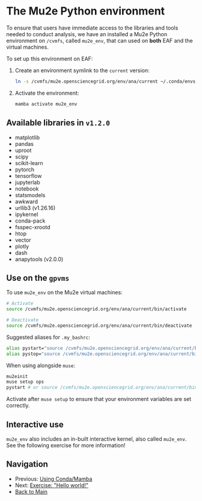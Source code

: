 # The Mu2e Python environment

To ensure that users have immediate access to the libraries and tools needed to conduct analysis, we have an installed a Mu2e Python environment on `/cvmfs`, called `mu2e_env`, that can used on **both** EAF and the virtual machines.

To set up this environment on EAF:

1. Create an environment symlink to the `current` version:
   ```bash
   ln -s /cvmfs/mu2e.opensciencegrid.org/env/ana/current ~/.conda/envs/mu2e_env
   ```

2. Activate the environment:
   ```bash
   mamba activate mu2e_env
   ```

## Available libraries in `v1.2.0`

- matplotlib
- pandas
- uproot
- scipy
- scikit-learn
- pytorch
- tensorflow
- jupyterlab
- notebook
- statsmodels
- awkward
- urllib3 (v1.26.16)
- ipykernel
- conda-pack
- fsspec-xrootd
- htop
- vector
- plotly
- dash
- anapytools (v2.0.0) 

## Use on the `gpvms`

To use `mu2e_env` on the Mu2e virtual machines:

```bash
# Activate
source /cvmfs/mu2e.opensciencegrid.org/env/ana/current/bin/activate

# Deactivate
source /cvmfs/mu2e.opensciencegrid.org/env/ana/current/bin/deactivate
```

Suggested aliases for `.my_bashrc`:

```bash
alias pystart="source /cvmfs/mu2e.opensciencegrid.org/env/ana/current/bin/activate"
alias pystop="source /cvmfs/mu2e.opensciencegrid.org/env/ana/current/bin/deactivate"
```

When using alongside `muse`:

```bash
mu2einit
muse setup ops
pystart # or source /cvmfs/mu2e.opensciencegrid.org/env/ana/current/bin/activate
```

Activate after `muse setup` to ensure that your environment variables are set correctly. 

## Interactive use 

`mu2e_env` also includes an in-built interactive kernel, also called `mu2e_env`. See the following exercise for more information! 

## Navigation

- Previous: [Using Conda/Mamba](05-CondaMamba.md)
- Next: [Exercise: "Hello world!"](07-HelloWorld.md)
- [Back to Main](../README.md)